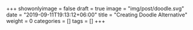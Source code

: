 +++
showonlyimage = false
draft = true
image = "img/post/doodle.svg"
date = "2019-09-11T19:13:12+06:00"
title = "Creating Doodle Alternative"
weight = 0
categories = []
tags = []
+++
